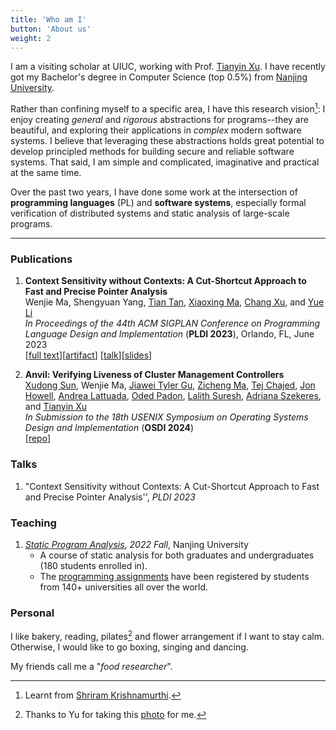 ```yaml
---
title: 'Who am I'
button: 'About us'
weight: 2
---
```


I am a visiting scholar at UIUC, working with Prof. [Tianyin Xu](https://euclidgame.github.io). I have recently got my Bachelor's degree in Computer Science (top 0.5\%) from [Nanjing University](https://www.nju.edu.cn/en/About/Message_from_the_Leadership.htm).

Rather than confining myself to a specific area, I have this research vision[^1]: I enjoy creating *general*
and *rigorous* abstractions for programs--they are beautiful, and exploring their applications in *complex* modern software systems. I believe that
leveraging these abstractions holds great potential to develop principled methods for building secure and reliable software systems. 
That said, I am simple and complicated, imaginative and practical at the same time.

Over the past two years, I have done some work at the intersection of **programming languages** (PL) and **software systems**,
especially formal verification of distributed systems and static analysis of large-scale programs. 

<!-- I got my Bachelor's degree in Computer Science (top 0.5\%) from [Nanjing University](https://www.nju.edu.cn/en/About/Message_from_the_Leadership.htm) in June 2023. As an undergraduate, I conducted research with Prof. 
[Yue Li](https://yuelee.bitbucket.io) and Prof. [Tian Tan](https://silverbullettt.bitbucket.io) on improving the precision and
efficiency of traditional pointer analysis. -->

---

### Publications
1. **Context Sensitivity without Contexts: A Cut-Shortcut Approach to Fast and Precise Pointer Analysis**  
Wenjie Ma, Shengyuan Yang, [Tian Tan](https://silverbullettt.bitbucket.io), 
[Xiaoxing Ma](https://ics.nju.edu.cn/people/xiaoxingma/), [Chang Xu](https://cs.nju.edu.cn/changxu/index.htm), and [Yue Li](https://yuelee.bitbucket.io)  
*In Proceedings of the 44th ACM SIGPLAN Conference on Programming Language Design and Implementation* (**PLDI 2023**),
Orlando, FL, June 2023  
[[full text](https://dl.acm.org/doi/pdf/10.1145/3591242)][[artifact](https://zenodo.org/record/7808384)]
[[talk](https://youtu.be/F3z39M0gdJU?t=5773)][[slides](/file/pldi-23.pdf)]

2. **Anvil: Verifying Liveness of Cluster Management Controllers**     
[Xudong Sun](https://marshtompsxd.github.io/), Wenjie Ma, [Jiawei Tyler Gu](https://tylergu.com/), [Zicheng Ma](https://zichengma.github.io/), 
[Tej Chajed](https://www.chajed.io/), [Jon Howell](https://research.vmware.com/researchers/jon-howell), 
[Andrea Lattuada](https://andrea.lattuada.me/), [Oded Padon](https://cs.stanford.edu/~padon/), 
[Lalith Suresh](https://lalith.in/about/), [Adriana Szekeres](https://research.vmware.com/researchers/adriana-szekeres), and 
[Tianyin Xu](https://tianyin.github.io)  
*In Submission to the 18th USENIX Symposium on Operating Systems Design and Implementation* (**OSDI 2024**)  
[[repo](https://github.com/vmware-research/verifiable-controllers)]

### Talks
1. "Context Sensitivity without Contexts: A Cut-Shortcut Approach to Fast and Precise Pointer Analysis'', *PLDI 2023*

### Teaching
1. [*Static Program Analysis*](https://tai-e.pascal-lab.net/en/intro/overview.html), *2022 Fall*, Nanjing University  
    - A course of static analysis for both graduates and undergraduates (180 students enrolled in).
    - The [programming assignments](https://oj.pascal-lab.net/problem) have been registered by students from 140+ universities all over the world.

### Personal
I like bakery, reading, pilates[^2] and flower arrangement if I want to stay calm. Otherwise, I would like to go boxing, singing
and dancing.

My friends call me a "*food researcher*".  

[^1]:Learnt from [Shriram Krishnamurthi](https://cs.brown.edu/~sk/).
[^2]:Thanks to Yu for taking this [photo](/image/pilates.jpg) for me.